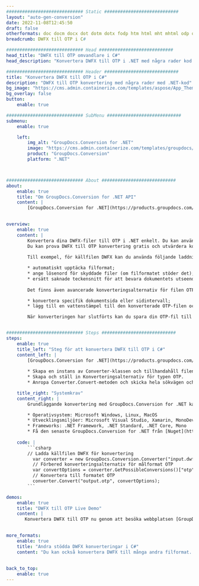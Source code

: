 ```yaml
---
############################# Static ############################
layout: "auto-gen-conversion"
date: 2022-11-08T12:45:50
draft: false
otherformats: doc docm docx dot dotm dotx fodp htm html mht mhtml odp odt otp pot potm potx pps ppsm ppsx ppt pptm pptx rtf
breadcrumb: DWFX till OTP i C#

############################# Head ############################
head_title: "DWFX till OTP omvandlare i C#"
head_description: "Konvertera DWFX till OTP i .NET med några rader kod. Använd GroupDocs Document Conversion API för att konvertera över 160 filformat."

############################# Header ############################
title: "Konvertera DWFX till OTP i C#"
description: "DWFX till OTP konvertering med några rader med .NET-kod"
bg_image: "https://cms.admin.containerize.com/templates/aspose/App_Themes/V3/images/bg/header1.png"
bg_overlay: false
button:
    enable: true

############################# SubMenu ############################
submenu:
    enable: true

    left:
        img_alt: "GroupDocs.Conversion for .NET"
        image: "https://cms.admin.containerize.com/templates/groupdocs/images/product-logos/90x90-noborder/groupdocs-conversion-net.png"
        product: "GroupDocs.Conversion"
        platform: ".NET"



############################# About ############################
about:
    enable: true
    title: "Om GroupDocs.Conversion for .NET API"
    content: |
        [GroupDocs.Conversion for .NET](https://products.groupdocs.com/conversion/net/) kan användas för att konvertera Microsoft Word, Excel, PowerPoint, PDF, Visio och andra format. GroupDocs.Conversion är ett fristående API som är lämpligt för back-end och interna system där hög prestanda krävs. Det beror inte på någon programvara som Microsoft eller Open Office.
    

overview:
    enable: true
    content: |
        Konvertera dina DWFX-filer till OTP i .NET enkelt. Du kan använda bara ett par C# kodrader i valfri plattform som du vill, som - Windows, Linux, macOS.
        Du kan prova DWFX till OTP konvertering gratis och utvärdera konverteringsresultatens kvalitet. Tillsammans med enkla filkonverteringsscenarier kan du prova mer avancerade alternativ för att ladda källfilen DWFX och för att spara resultatet OTP. 
        
        Till exempel, för källfilen DWFX kan du använda följande laddningsalternativ:

        * automatiskt upptäcka filformat;
        * ange lösenord för skyddade filer (om filformatet stöder det);
        * ersätt saknade teckensnitt för att bevara dokumentets utseende.
        
        Det finns även avancerade konverteringsalternativ för filen OTP:

        * konvertera specifik dokumentsida eller sidintervall;
        * lägg till en vattenstämpel till den konverterade OTP-filen och många fler.

        När konverteringen har slutförts kan du spara din OTP-fil till den lokala filsökvägen eller någon tredje parts lagring som FTP, Amazon S3, Google Drive, Dropbox etc. Observera - för att konvertera DWFX till {{ TO}} det finns inget behov av någon ytterligare programvara installerad - som MS Office, Open Office, Adobe Acrobat Reader etc.


############################# Steps ############################
steps:
    enable: true
    title_left: "Steg för att konvertera DWFX till OTP i C#"
    content_left: |
        [GroupDocs.Conversion for .NET](https://products.groupdocs.com/conversion/net/) gör det enkelt för utvecklare att konvertera en DWFX-fil till OTP med några rader kod.
        
        * Skapa en instans av Converter-klassen och tillhandahåll filen DWFX med den fullständiga sökvägen
        * Skapa och ställ in Konverteringsalternativ för typen OTP.
        * Anropa Converter.Convert-metoden och skicka hela sökvägen och formatet (OTP) som en parameter

    title_right: "Systemkrav"
    content_right: |
        Grundläggande konvertering med GroupDocs.Conversion for .NET kan göras med bara några enkla steg. Våra API:er stöds på alla större plattformar och operativsystem. Innan du kör koden nedan, se till att du har följande förutsättningar installerade på ditt system.

        * Operativsystem: Microsoft Windows, Linux, MacOS
        * Utvecklingsmiljöer: Microsoft Visual Studio, Xamarin, MonoDevelop
        * Frameworks: .NET Framework, .NET Standard, .NET Core, Mono
        * Få den senaste GroupDocs.Conversion for .NET från [Nuget](https://www.nuget.org/packages/groupdocs.conversion)
         
    code: |
        ```csharp    
        // Ladda källfilen DWFX för konvertering
          var converter = new GroupDocs.Conversion.Converter("input.dwfx");
          // Förbered konverteringsalternativ för målformat OTP
          var convertOptions = converter.GetPossibleConversions()["otp"].ConvertOptions;
          // Konvertera till formatet OTP
          converter.Convert("output.otp", convertOptions);
        ```

demos:
    enable: true
    title: "DWFX till OTP Live Demo"
    content: |
       Konvertera DWFX till OTP nu genom att besöka webbplatsen [GroupDocs.Conversion App](https://products.groupdocs.app/conversion/family). Onlinedemo har följande fördelar
          

more_formats:
    enable: true
    title: "Andra stödda DWFX konverteringar i C#"
    content: "Du kan också konvertera DWFX till många andra filformat. Se listan nedan."
       
       
back_to_top:
    enable: true
---
```

